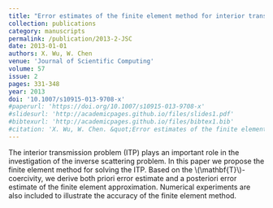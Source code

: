 ```yaml
---
title: "Error estimates of the finite element method for interior transmission problems"
collection: publications
category: manuscripts
permalink: /publication/2013-2-JSC
date: 2013-01-01
authors: X. Wu, W. Chen
venue: 'Journal of Scientific Computing'
volume: 57
issue: 2
pages: 331-348
year: 2013
doi: '10.1007/s10915-013-9708-x'
#paperurl: 'https://doi.org/10.1007/s10915-013-9708-x'
#slidesurl: 'http://academicpages.github.io/files/slides1.pdf'
#bibtexurl: 'http://academicpages.github.io/files/bibtex1.bib'
#citation: 'X. Wu, W. Chen. &quot;Error estimates of the finite element method for interior transmission problems.&quot; <i>Journal of Scientific Computing</i>. 57(2), 331-348, 2013. https://doi.org/10.1007/s10915-013-9708-x'
---
```


The interior transmission problem (ITP) plays an important role in the investigation of the inverse scattering problem. In this paper we propose the finite element method for solving the ITP. Based on the \\(\mathbf{T}\\)-coercivity, we derive both priori error estimate and a posteriori error estimate of the finite element approximation. Numerical experiments are also included to illustrate the accuracy of the finite element method.
